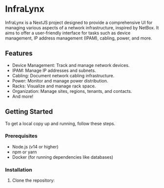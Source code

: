 # InfraLynx

InfraLynx is a NextJS project designed to provide a comprehensive UI for managing various aspects of a network infrastructure, inspired by NetBox. It aims to offer a user-friendly interface for tasks such as device management, IP address management (IPAM), cabling, power, and more.

## Features

- Device Management: Track and manage network devices.
- IPAM: Manage IP addresses and subnets.
- Cabling: Document network cabling infrastructure.
- Power: Monitor and manage power distribution.
- Racks: Visualize and manage rack space.
- Organization: Manage sites, regions, tenants, and contacts.
- And more!

## Getting Started

To get a local copy up and running, follow these steps.

### Prerequisites

- Node.js (v14 or higher)
- npm or yarn
- Docker (for running dependencies like databases)

### Installation

1. Clone the repository:

